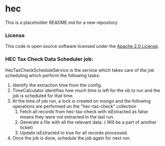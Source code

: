
# hec

This is a placeholder README.md for a new repository

### License

This code is open source software licensed under the [Apache 2.0 License]("http://www.apache.org/licenses/LICENSE-2.0.html").

### HEC Tax Check Data Scheduler job:
HecTaxCheckScheduleService is the service which takes care of the job scheduling which perform the following tasks:
1) Identify the extraction time from the config.
2) TimeCalculator identifies how much time is left for the ob to run  and the job is scheduled for that time.
3) At the time of job run, a lock is created on mongo and the following operations are performed on the "hec-tax-check" collection
   1) Fetch all records from hec-tax-check with isExtracted as false means they were not extracted in the last run.
   2) Generate a file with all the relevant data. ( Will be a part of another ticket)
   3) Update isExtracted to true for all records processed.
4) Once the job is done, schedule the job again for next run.

